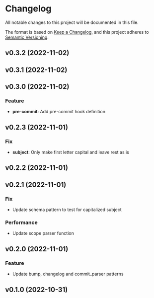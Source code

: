 # Changelog

All notable changes to this project will be documented in this file.

The format is based on [Keep a Changelog](https://keepachangelog.com/en/1.0.0/), and this project adheres to [Semantic Versioning](https://semver.org/spec/v2.0.0.html).


## v0.3.2 (2022-11-02)

## v0.3.1 (2022-11-02)

## v0.3.0 (2022-11-02)

### Feature

- **pre-commit**: Add pre-commit hook definition

## v0.2.3 (2022-11-01)

### Fix

- **subject**: Only make first letter capital and leave rest as is

## v0.2.2 (2022-11-01)

## v0.2.1 (2022-11-01)

### Fix

- Update schema pattern to test for capitalized subject

### Performance

- Update scope parser function

## v0.2.0 (2022-11-01)

### Feature

- Update bump, changelog and commit_parser patterns

## v0.1.0 (2022-10-31)
